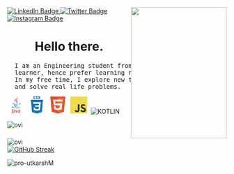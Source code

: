 <div id="header" align="center">

  <img src="https://images.rawpixel.com/image_social_portrait/czNmcy1wcml2YXRlL3Jhd3BpeGVsX2ltYWdlcy93ZWJzaXRlX2NvbnRlbnQvbHIvcm01MTUtaWxsdXN0cmF0aW9uLTAxNWMteC5qcGc.jpg?w=2000" align="right" width="220" height="300"/>
</div>
<div id="badges">
  <a href="https://www.linkedin.com/in/utkarsh-maurya-090062253/"  target="_blank">
    <img src="https://img.shields.io/badge/LinkedIn-blue?style=for-the-badge&logo=linkedin&logoColor=white" alt="LinkedIn Badge"/>
  </a>
    <a href="https://twitter.com/Utkarsh70354118"  target="_blank">
    <img src="https://img.shields.io/badge/Twitter-blue?style=for-the-badge&logo=twitter&logoColor=white" alt="Twitter Badge"/>
  </a>
  <a href="https://www.instagram.com/utkarsh_maurya17/"  target="_blank">
    <img src="https://img.shields.io/badge/-Instagram-blue"width=100 alt="Instagram Badge"/>  </a>
</div>

  <h1 style="text-align:center;">Hello there.</h1>
  <pre>
  I am an Engineering student from India. I am a hands-on
  learner, hence prefer learning new technologies through development.
  In my free time, I explore new technologies, read tech blogs
  and solve real life problems. </pre>

  <img src="https://github.com/devicons/devicon/blob/master/icons/java/java-original-wordmark.svg" title="Java" alt="Java" width="40" height="40"/>&nbsp;
  <img src="https://github.com/devicons/devicon/blob/master/icons/css3/css3-plain-wordmark.svg"  title="CSS3" alt="CSS" width="40" height="40"/>&nbsp;
  <img src="https://github.com/devicons/devicon/blob/master/icons/html5/html5-original.svg" title="HTML5" alt="HTML" width="40" height="40"/>&nbsp;
  <img src="https://github.com/devicons/devicon/blob/master/icons/javascript/javascript-original.svg" title="JavaScript" alt="JavaScript" width="40" height="40"/>&nbsp;
    <img src="https://upload.wikimedia.org/wikipedia/commons/thumb/0/06/Kotlin_Icon.svg/2048px-Kotlin_Icon.svg.png" title="KOTLIN" alt="KOTLIN" width="40" height="40"/>&nbsp;

<p>
  <img align="left" src="https://github-readme-stats.vercel.app/api/top-langs?username=pro-utkarshM&show_icons=true&locale=en&layout=compact&theme=gruvbox" alt="ovi" />
</p>
<p>&nbsp;
  <img align="left" src="https://github-readme-stats.vercel.app/api?username=pro-utkarshM&show_icons=true&locale=en&theme=gruvbox" alt="ovi" width="410" />
</p>
  
 [![GitHub Streak](https://streak-stats.demolab.com?user=pro-utkarshM&theme=dark&hide_border=true&type=png)](https://git.io/streak-stats)
  <p align="left"> <img src="https://komarev.com/ghpvc/?username=pro-utkarshM&label=Profile%20views&color=0e75b6&style=flat" alt="pro-utkarshM" /> </p>

</div>
